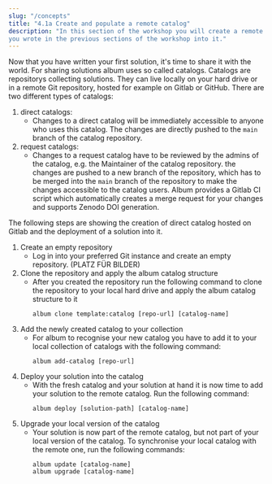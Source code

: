 ```yaml
---
slug: "/concepts"
title: "4.1a Create and populate a remote catalog"
description: "In this section of the workshop you will create a remote catalog living on Gitlab and deploy the solution
you wrote in the previous sections of the workshop into it."
---
```


Now that you have written your first solution, it's time to share it with the world. For sharing solutions album uses so
called catalogs. Catalogs are repositorys collecting solutions. They can live locally on your hard drive or in a remote
Git repository, hosted for example on Gitlab or GitHub. There are two different types of catalogs:

1. direct catalogs:
    - Changes to a direct catalog will be immediately accessible to anyone who uses this catalog. The changes are
      directly pushed to the `main` branch of the catalog repository.
2. request catalogs:
    - Changes to a request catalog have to be reviewed by the admins of the catalog, e.g. the Maintainer of the catalog
      repository. the changes are pushed to a new branch of the repository, which has to be merged into the `main`
      branch of the repository to make the changes accessible to the catalog users. Album provides a Gitlab CI script
      which automatically creates a merge request for your changes and supports Zenodo DOI generation.

The following steps are showing the creation of direct catalog hosted on Gitlab and the deployment of a solution into
it.

1. Create an empty repository
    - Log in into your preferred Git instance and create an empty repository.
      (PLATZ FÜR BILDER)
2. Clone the repository and apply the album catalog structure
    - After you created the repository run the following command to clone the repository to your local hard drive and
      apply the album catalog structure to it
      ```
      album clone template:catalog [repo-url] [catalog-name]
      ```
3. Add the newly created catalog to your collection
    - For album to recognise your new catalog you have to add it to your local collection of catalogs with the following
      command:
      ```
      album add-catalog [repo-url]
      ```
4. Deploy your solution into the catalog
    - With the fresh catalog and your solution at hand it is now time to add your solution to the remote catalog. Run
      the following command:
      ```
      album deploy [solution-path] [catalog-name]
      ```
5. Upgrade your local version of the catalog
    - Your solution is now part of the remote catalog, but not part of your local version of the catalog. To synchronise
      your local catalog with the remote one, run the following commands:
      ```
      album update [catalog-name]
      album upgrade [catalog-name]
      ```
